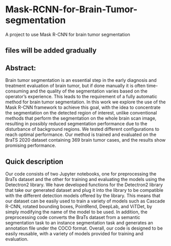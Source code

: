 # Mask-RCNN-for-Brain-Tumor-segmentation
A project to use Mask R-CNN for brain tumor segmentation
## files will be added gradually 
## Abstract: 
Brain tumor segmentation is an essential step in the early diagnosis and treatment evaluation of brain tumor, but if done manually it is often time-consuming and the quality of the segmentation varies based on the operator’s experience. This leads to the requirement of a fully automatic method for brain tumor segmentation. In this work we explore the use of the Mask R-CNN framework to achieve this goal, with the idea to concentrate the segmentation on the detected region of interest, unlike conventional methods that perform the segmentation on the whole brain scan image, resulting in possibly reduced segmentation performance due to the disturbance of background regions.  We tested different configurations to reach optimal performance. Our method is trained and evaluated on the BraTS 2020 dataset containing 369 brain tumor cases, and the results show promising performance.

## Quick description
Our code consists of two Jupyter notebooks, one for preprocessing the BraTs dataset and the other for training and evaluating the models using the Detectron2 library. We have developed functions for the Detectron2 library that take our generated dataset and plug it into the library to be compatible with the different detection models offered by the library. This means that our dataset can be easily used to train a variety of models such as Cascade R-CNN, rotated bounding boxes, PointRend, DeepLab, and ViTDet, by simply modifying the name of the model to be used. In addition, the preprocessing code converts the BraTs dataset from a semantic segmentation task to an instance segmentation task and generates an annotation file under the COCO format. Overall, our code is designed to be easily reusable, with a variety of models provided for training and evaluation.
